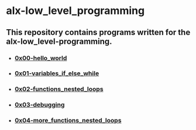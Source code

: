 # alx-low_level_programming

## This repository contains programs written for the alx-low_level-programming.

- ### [0x00-hello_world](0x00-hello_world)
- ### [0x01-variables_if_else_while](0x01-variables_if_else_while)
- ### [0x02-functions_nested_loops](0x02-functions_nested_loops)
- ### [0x03-debugging](0x03-debugging)
- ### [0x04-more_functions_nested_loops](0x04-more_functions_nested_loops)

